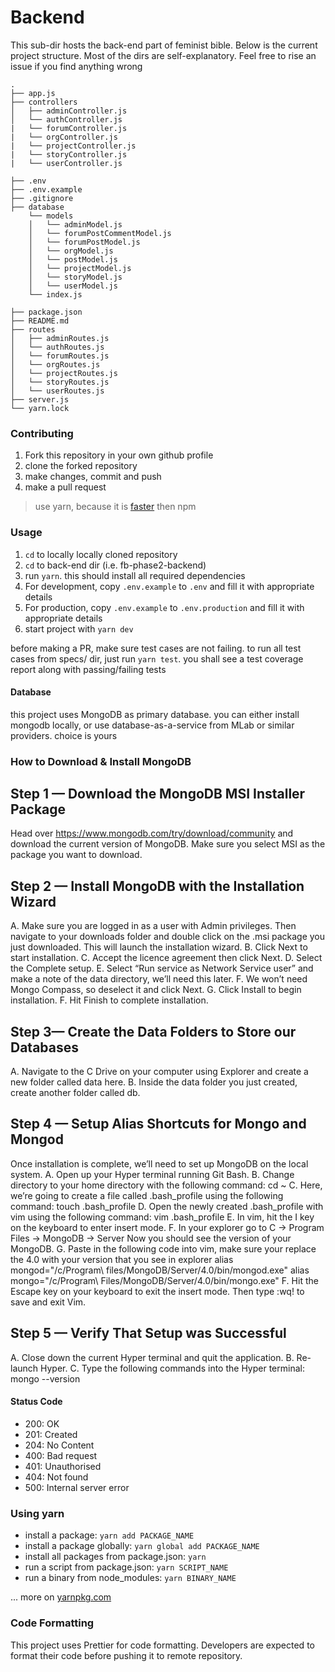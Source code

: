 # Backend

This sub-dir hosts the back-end part of feminist bible. Below is the current
project structure. Most of the dirs are self-explanatory. Feel free to rise an
issue if you find anything wrong

```
.
├── app.js
├── controllers
│   ├── adminController.js
│   └── authController.js
|   └── forumController.js
|   └── orgController.js
|   └── projectController.js
|   └── storyController.js
|   └── userController.js

├── .env
├── .env.example
├── .gitignore
├── database
    └── models
    │   └── adminModel.js
    │   └── forumPostCommentModel.js
    │   └── forumPostModel.js
    │   └── orgModel.js
    │   └── postModel.js
    │   └── projectModel.js
    │   └── storyModel.js
    │   └── userModel.js
    └── index.js

├── package.json
├── README.md
├── routes
│   ├── adminRoutes.js
│   └── authRoutes.js
│   └── forumRoutes.js
│   └── orgRoutes.js
│   └── projectRoutes.js
│   └── storyRoutes.js
│   └── userRoutes.js
├── server.js
└── yarn.lock
```

### Contributing

1. Fork this repository in your own github profile
2. clone the forked repository
3. make changes, commit and push
4. make a pull request

> use yarn, because it is [faster](https://www.cubui.com/blog/javascript/why-yarn-is-better-than-npm/) then npm

### Usage

1. `cd` to locally locally cloned repository
2. `cd` to back-end dir (i.e. fb-phase2-backend)
3. run `yarn`. this should install all required dependencies
4. For development, copy `.env.example` to `.env` and fill it with appropriate details
5. For production, copy `.env.example` to `.env.production` and fill it with appropriate details
6. start project with `yarn dev`

before making a PR, make sure test cases are not failing. to run all test cases
from specs/ dir, just run `yarn test`. you shall see a test coverage report
along with passing/failing tests

#### Database

this project uses MongoDB as primary database. you can either install mongodb
locally, or use database-as-a-service from MLab or similar providers. choice is
yours

### How to Download & Install MongoDB

## Step 1 — Download the MongoDB MSI Installer Package

Head over https://www.mongodb.com/try/download/community and download the current version of MongoDB. Make sure you select MSI as the package you want to download.

## Step 2 — Install MongoDB with the Installation Wizard

A. Make sure you are logged in as a user with Admin privileges. Then navigate to your downloads folder and double click on the .msi package you just downloaded. This will launch the installation wizard.
B. Click Next to start installation.
C. Accept the licence agreement then click Next.
D. Select the Complete setup.
E. Select “Run service as Network Service user” and make a note of the data directory, we’ll need this later.
F. We won’t need Mongo Compass, so deselect it and click Next.
G. Click Install to begin installation.
F. Hit Finish to complete installation.

## Step 3— Create the Data Folders to Store our Databases

A. Navigate to the C Drive on your computer using Explorer and create a new folder called data here.
B. Inside the data folder you just created, create another folder called db.

## Step 4 — Setup Alias Shortcuts for Mongo and Mongod

Once installation is complete, we’ll need to set up MongoDB on the local system.
A. Open up your Hyper terminal running Git Bash.
B. Change directory to your home directory with the following command:
cd ~
C. Here, we’re going to create a file called .bash_profile using the following command:
touch .bash_profile
D. Open the newly created .bash_profile with vim using the following command:
vim .bash_profile
E. In vim, hit the I key on the keyboard to enter insert mode.
F. In your explorer go to C → Program Files → MongoDB → Server
Now you should see the version of your MongoDB.
G. Paste in the following code into vim, make sure your replace the 4.0 with your version that you see in explorer
alias mongod="/c/Program\ files/MongoDB/Server/4.0/bin/mongod.exe"
alias mongo="/c/Program\ Files/MongoDB/Server/4.0/bin/mongo.exe"
F. Hit the Escape key on your keyboard to exit the insert mode. Then type
:wq!
to save and exit Vim.

## Step 5 — Verify That Setup was Successful

A. Close down the current Hyper terminal and quit the application.
B. Re-launch Hyper.
C. Type the following commands into the Hyper terminal:
mongo --version

#### Status Code

- 200: OK
- 201: Created
- 204: No Content
- 400: Bad request
- 401: Unauthorised
- 404: Not found
- 500: Internal server error

### Using yarn

- install a package: `yarn add PACKAGE_NAME`
- install a package globally: `yarn global add PACKAGE_NAME`
- install all packages from package.json: `yarn`
- run a script from package.json: `yarn SCRIPT_NAME`
- run a binary from node_modules: `yarn BINARY_NAME`

... more on [yarnpkg.com](https://yarnpkg.com/)

### Code Formatting

This project uses Prettier for code formatting. Developers are expected to
format their code before pushing it to remote repository.
